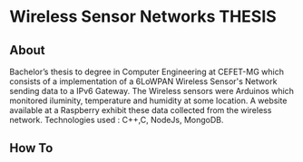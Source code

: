 # Wireless Sensor Networks THESIS
## About
Bachelor’s thesis to degree in Computer Engineering at CEFET-MG which consists of a implementation of a 6LoWPAN Wireless Sensor's Network sending data to a IPv6 Gateway. The Wireless sensors were Arduinos which monitored iluminity, temperature and humidity at some location. A website available at a Raspberry exhibit these data collected from the wireless network. Technologies used : C++,C, NodeJs, MongoDB.
## How To


